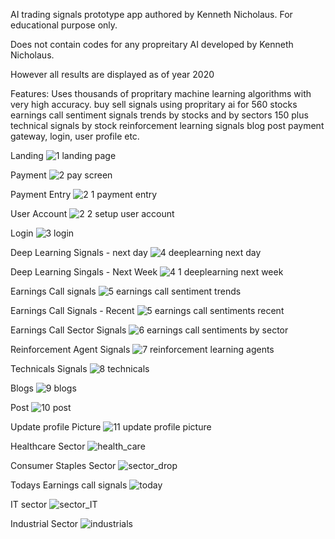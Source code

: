AI trading signals prototype app authored by Kenneth Nicholaus. For educational purpose only. 

Does not contain codes for any propreitary AI developed by Kenneth Nicholaus.

However all results are displayed as of year 2020


Features: 
Uses thousands of propritary machine learning algorithms with very high accuracy. 
buy sell signals using propritary ai for 560 stocks
earnings call sentiment signals trends by stocks and by sectors
150 plus technical signals by stock
reinforcement learning signals 
blog post
payment gateway, login, user profile etc.

Landing 
![1  landing page](https://github.com/user-attachments/assets/c61c507e-13c7-449d-a354-191ce149212c)

Payment
![2  pay screen](https://github.com/user-attachments/assets/2b55ae85-2b41-4523-ae04-c0fba9af0c27)

Payment Entry
![2 1 payment entry](https://github.com/user-attachments/assets/f4198aec-e608-4083-9224-8adaac4ad25f)

User Account
![2 2 setup user account](https://github.com/user-attachments/assets/9b4bf911-8579-4c74-ae0b-871f559a6c56)

Login
![3  login](https://github.com/user-attachments/assets/767516e7-cb18-4737-9c2f-b2696bcfa91d)

Deep Learning Signals - next day
![4  deeplearning next day](https://github.com/user-attachments/assets/af558c3f-9530-4a03-8a9a-64351b4acb7c)

Deep Learning Singals - Next Week
![4 1 deeplearning next week](https://github.com/user-attachments/assets/9a84b30e-be71-4dd5-baa5-4dbbf82cf22b)

Earnings Call signals
![5  earnings call sentiment trends](https://github.com/user-attachments/assets/30d0f5b5-b01e-46af-b306-7ea31599c000)

Earnings Call Signals - Recent
![5  earnings call sentiments recent](https://github.com/user-attachments/assets/7877d0d3-27bc-4faa-8f45-ef63fd397218)

Earnings Call Sector Signals
![6  earnings call sentiments by sector](https://github.com/user-attachments/assets/206920be-f7ea-4316-a992-b10c0bef1f0e)

Reinforcement Agent Signals
![7  reinforcement learning agents](https://github.com/user-attachments/assets/9cc7ad9a-85a4-4b92-afe3-552a4a851ed9)

Technicals Signals 
![8  technicals](https://github.com/user-attachments/assets/cb561852-d247-4c15-80f2-de7ae49d52b5)

Blogs
![9  blogs](https://github.com/user-attachments/assets/fb6b6cb8-7c59-4e81-b525-a1805910abca)

Post
![10  post](https://github.com/user-attachments/assets/7c19bb66-823e-488e-873f-f4aef939766b)

Update profile Picture
![11  update profile picture](https://github.com/user-attachments/assets/b908e253-f199-46ff-b647-5ea272a05cc2)

Healthcare Sector
![health_care](https://github.com/user-attachments/assets/4576d50e-8c4d-49a5-9b42-268232016f2e)

Consumer Staples Sector
![sector_drop](https://github.com/user-attachments/assets/6caf2e8d-5d28-4b1f-9833-2972e7ef0b0e)

Todays Earnings call signals
![today](https://github.com/user-attachments/assets/47a7d4c0-d81a-40c4-ae95-ef11d778b969)

IT sector
![sector_IT](https://github.com/user-attachments/assets/6edbaea5-b300-4a65-8631-30936a10ccd7)

Industrial Sector
![industrials](https://github.com/user-attachments/assets/f2902a5d-3f66-4d56-970e-a613e362c510)

























